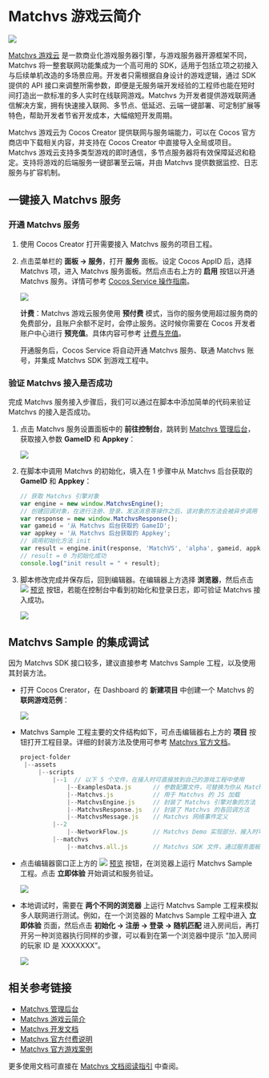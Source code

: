 # Matchvs 游戏云简介

![](matchvs/matchvs-logo.jpg)

[Matchvs 游戏云](https://doc.matchvs.com/matchvs) 是一款商业化游戏服务器引擎，与游戏服务器开源框架不同，Matchvs 将一整套联网功能集成为一个高可用的 SDK，适用于包括立项之初接入与后续单机改造的多场景应用。开发者只需根据自身设计的游戏逻辑，通过 SDK 提供的 API 接口来调整所需参数，即便是无服务端开发经验的工程师也能在短时间打造出一款标准的多人实时在线联网游戏。Matchvs 为开发者提供游戏联网通信解决方案，拥有快速接入联网、多节点、低延迟、云端一键部署、可定制扩展等特色，帮助开发者节省开发成本，大幅缩短开发周期。

Matchvs 游戏云为 Cocos Creator 提供联网与服务端能力，可以在 Cocos 官方商店中下载相关内容，并支持在 Cocos Creator 中直接导入全局或项目。Matchvs 游戏云支持多类型游戏的即时通信，多节点服务器将有效保障延迟和稳定。支持将游戏的后端服务一键部署至云端，并由 Matchvs 提供数据监控、日志服务与扩容机制。

## 一键接入 Matchvs 服务

### 开通 Matchvs 服务

1. 使用 Cocos Creator 打开需要接入 Matchvs 服务的项目工程。
2. 点击菜单栏的 **面板 -> 服务**，打开 **服务** 面板。设定 Cocos AppID 后，选择 Matchvs 项，进入 Matchvs 服务面板。然后点击右上方的 **启用** 按钮以开通 Matchvs 服务。详情可参考 [Cocos Service 操作指南](./user-guide.md)。

    ![](matchvs/matchvs-provisioning.png)

    **计费**：Matchvs 游戏云服务使用 **预付费** 模式，当你的服务使用超过服务商的免费部分，且账户余额不足时，会停止服务。这时候你需要在 Cocos 开发者账户中心进行 **预充值**。具体内容可参考 [计费与充值](./billing-and-charge.md)。

    开通服务后，Cocos Service 将自动开通 Matchvs 服务、联通 Matchvs 账号，并集成 Matchvs SDK 到游戏工程中。
    
### 验证 Matchvs 接入是否成功

完成 Matchvs 服务接入步骤后，我们可以通过在脚本中添加简单的代码来验证 Matchvs 的接入是否成功。

1. 点击 Matchvs 服务设置面板中的 **前往控制台**，跳转到 [Matchvs 管理后台](https://www.matchvs.com/manage/)，获取接入参数 **GameID** 和 **Appkey**：

    ![](matchvs/matchvs-params.jpg)

2. 在脚本中调用 Matchvs 的初始化，填入在 1 步骤中从 Matchvs 后台获取的 **GameID** 和 **Appkey**：

    ```js
    // 获取 Matchvs 引擎对象
    var engine = new window.MatchvsEngine(); 
    // 创建回调对象，在进行注册、登录、发送消息等操作之后，该对象的方法会被异步调用
    var response = new window.MatchvsResponse();
    var gameid = '从 Matchvs 后台获取的 GameID';
    var appkey = '从 Matchvs 后台获取的 Appkey';
    // 调用初始化方法 init
    var result = engine.init(response, 'MatchVS', 'alpha', gameid, appkey, 1);
    // result = 0 为初始化成功
    console.log("init result = " + result);
    ```

3. 脚本修改完成并保存后，回到编辑器。在编辑器上方选择 **浏览器**，然后点击 ![](./image/preview-button.jpg) [预览](../getting-started/basics/preview-build.md) 按钮，若能在控制台中看到初始化和登录日志，即可验证 Matchvs 接入成功。

    ![](matchvs/matchvs-debugging.png)

## Matchvs Sample 的集成调试

因为 Matchvs SDK 接口较多，建议直接参考 Matchvs Sample 工程，以及使用其封装方法。

- 打开 Cocos Crerator，在 Dashboard 的 **新建项目** 中创建一个 Matchvs 的 **联网游戏范例**： 

  ![](matchvs/matchvs-sample-project.png)

- Matchvs Sample 工程主要的文件结构如下，可点击编辑器右上方的 **项目** 按钮打开工程目录。详细的封装方法及使用可参考 [Matchvs 官方文档](http://doc.matchvs.com/QuickStart/QuickStart-CocosCreator#%E7%AC%AC%E4%B8%80%E8%A1%8C%E4%BB%A3%E7%A0%81)。

    ```js
    project-folder
     |--assets
         |--scripts
             |--1  // 以下 5 个文件，在接入时可直接放到自己的游戏工程中使用
                 |--ExamplesData.js      // 参数配置文件，可替换为你从 Matchvs 管理后台获取的参数
                 |--Matchvs.js           // 用于 Matchvs 的 JS 加载
                 |--MatchvsEngine.js     // 封装了 Matchvs 引擎对象的方法
                 |--MatchvsResponse.js   // 封装了 Matchvs 的各回调方法
                 |--MatchvsMessage.js    // Matchvs 网络事件定义
             |--2
                 |--NetworkFlow.js       // Matchvs Demo 实现部分，接入时可参考其代码
             |--matchvs
                 |--matchvs.all.js       // Matchvs SDK 文件，通过服务面板一键接入时，会以插件的形式导入，无需再做 require 处理。
    ```

- 点击编辑器窗口正上方的 ![](./image/preview-button.jpg) [预览](../getting-started/basics/preview-build.md) 按钮，在浏览器上运行 Matchvs Sample 工程。点击 **立即体验** 开始调试和服务验证。

  ![](matchvs/matchvs-preview.png)

- 本地调试时，需要在 **两个不同的浏览器** 上运行 Matchvs Sample 工程来模拟多人联网进行测试。例如，在一个浏览器的 Matchvs Sample 工程中进入 **立即体验** 页面，然后点击 **初始化 -> 注册 -> 登录 -> 随机匹配** 进入房间后，再打开另一种浏览器执行同样的步骤，可以看到在第一个浏览器中提示 “加入房间的玩家 ID 是 XXXXXXX”。

  ![](matchvs/matchvs-sample.png)

## 相关参考链接

- [Matchvs 管理后台](https://www.matchvs.com/manage/)
- [Matchvs 游戏云简介](https://doc.matchvs.com/matchvs)
- [Matchvs 开发文档](https://doc.matchvs.com/QuickStart/Guide-Matchvs)
- [Matchvs 官方付费说明](https://doc.matchvs.com/PaymentHelp)
- [Matchvs 官方游戏案例](https://github.com/matchvs/)

更多使用文档可直接在 [Matchvs 文档阅读指引](https://doc.matchvs.com/ReadGuide) 中查阅。


